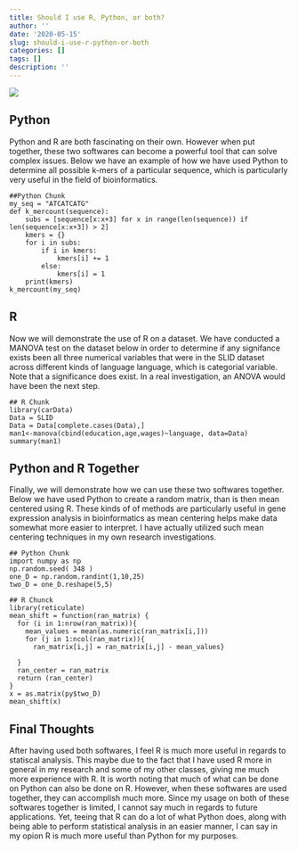 ```yaml
---
title: Should I use R, Python, or both?
author: ''
date: '2020-05-15'
slug: should-i-use-r-python-or-both
categories: []
tags: []
description: ''
---
```


![](/blog/2020-05-15-should-i-use-r-python-or-both_files/rpython.png)

## Python
Python and R are both fascinating on their own. However when put together, these two softwares can become a powerful tool that can solve complex issues.  Below we have an example of how we have used Python to determine all possible k-mers of a particular sequence, which is particularly very useful in the field of bioinformatics.
```{python}
##Python Chunk
my_seq = "ATCATCATG"
def k_mercount(sequence):
    subs = [sequence[x:x+3] for x in range(len(sequence)) if len(sequence[x:x+3]) > 2]
    kmers = {}
    for i in subs:
        if i in kmers:
            kmers[i] += 1
        else:
            kmers[i] = 1
    print(kmers)
k_mercount(my_seq)
```
## R
Now we will demonstrate the use of R on a dataset. We have conducted a MANOVA test on the dataset below in order to determine if any signifance exists been all three numerical variables that were in the SLID dataset across different kinds of language language, which is categorial variable. Note that a significance does exist. In a real investigation, an ANOVA would have been the next step.
```{R}
## R Chunk
library(carData)
Data = SLID
Data = Data[complete.cases(Data),]
man1<-manova(cbind(education,age,wages)~language, data=Data)
summary(man1)

```

## Python and R Together
Finally, we will demonstrate how we can use these two softwares together. Below we have used Python to create a random matrix, than is then mean centered using R. These kinds of of methods are particularly useful in gene expression analysis in bioinformatics as mean centering helps make data somewhat more easier to interpret. I have actually utilized such mean centering techniques in my own research investigations.

```{python}
## Python Chunk
import numpy as np
np.random.seed( 348 )
one_D = np.random.randint(1,10,25)
two_D = one_D.reshape(5,5)
```

```{R}
## R Chunck
library(reticulate)
mean_shift = function(ran_matrix) {
  for (i in 1:nrow(ran_matrix)){
    mean_values = mean(as.numeric(ran_matrix[i,]))
    for (j in 1:ncol(ran_matrix)){
      ran_matrix[i,j] = ran_matrix[i,j] - mean_values}
    
  }
  ran_center = ran_matrix
  return (ran_center)
}
x = as.matrix(py$two_D)
mean_shift(x)
```

## Final Thoughts
After having used both softwares, I feel R is much more useful in regards to statiscal analysis. This maybe due to the fact that I have used R more in general in my research and some of my other classes, giving me much more experience with R. It is worth noting that much of what can be done on Python can also be done on R. However, when these softwares are used together, they can accomplish much more. Since my usage on both of these softwares together is limited, I cannot say much in regards to future applications. Yet, teeing that R can do a lot of what Python does, along with being able to perform statistical analysis in an easier manner, I can say in my opion R is much more useful than Python for my purposes. 